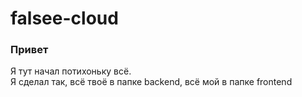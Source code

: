 # falsee-cloud

### Привет 

Я тут начал потихоньку всё.  
Я сделал так, всё твоё в папке backend, всё мой в папке frontend
